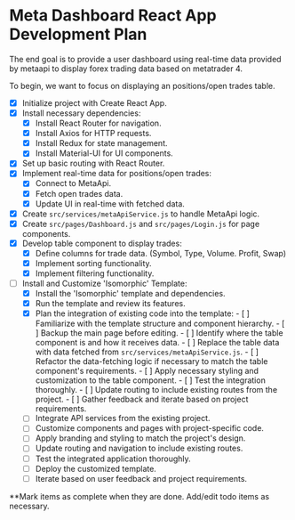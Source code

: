 # Meta Dashboard React App Development Plan

The end goal is to provide a user dashboard using real-time data provided by metaapi to display forex trading data based on metatrader 4.

To begin, we want to focus on displaying an positions/open trades table.

- [x] Initialize project with Create React App.
- [x] Install necessary dependencies:
  - [x] Install React Router for navigation.
  - [x] Install Axios for HTTP requests.
  - [x] Install Redux for state management.
  - [x] Install Material-UI for UI components.
- [x] Set up basic routing with React Router.
- [x] Implement real-time data for positions/open trades:
  - [x] Connect to MetaApi.
  - [x] Fetch open trades data.
  - [x] Update UI in real-time with fetched data.
- [x] Create `src/services/metaApiService.js` to handle MetaApi logic.
- [x] Create `src/pages/Dashboard.js` and `src/pages/Login.js` for page components.
- [x] Develop table component to display trades:
  - [x] Define columns for trade data. (Symbol, Type, Volume. Profit, Swap)
  - [x] Implement sorting functionality.
  - [x] Implement filtering functionality.
- [ ] Install and Customize 'Isomorphic' Template:
  - [x] Install the 'Isomorphic' template and dependencies.
  - [x] Run the template and review its features.
  - [x] Plan the integration of existing code into the template:
          - [ ] Familiarize with the template structure and component hierarchy.
          - [ ] Backup the main page before editing.
          - [ ] Identify where the table component is and how it receives data.
          - [ ] Replace the table data with data fetched from `src/services/metaApiService.js`.
          - [ ] Refactor the data-fetching logic if necessary to match the table component's requirements.
          - [ ] Apply necessary styling and customization to the table component.
          - [ ] Test the integration thoroughly.
          - [ ] Update routing to include existing routes from the project.
          - [ ] Gather feedback and iterate based on project requirements.
  - [ ] Integrate API services from the existing project.
  - [ ] Customize components and pages with project-specific code.
  - [ ] Apply branding and styling to match the project's design.
  - [ ] Update routing and navigation to include existing routes.
  - [ ] Test the integrated application thoroughly.
  - [ ] Deploy the customized template.
  - [ ] Iterate based on user feedback and project requirements.

**Mark items as complete when they are done. Add/edit todo items as necessary.
